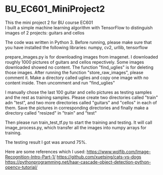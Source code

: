 # BU_EC601_MiniProject2

This the mini project 2 for BU course EC601  
I built a simple machine learning algorithm with TensorFlow to distinguish images of 2 projects: guitars and cellos  

The code was written in Python 3. Before running, please make sure that you have installed the following libraries: numpy, cv2, urllib, tensorflow

prepare_images.py is for downloading images from imagenet. I downloaded roughly 1000 pictures of guitars and cellos repectively. Some images downloaded showed no content. The function "find_uglies" is for deleting those images. After running the function "store_raw_images", please comment it. Make a directory called uglies and copy one image with no content inside. Then uncomment and run "find_uglies"

I manually chose the last 100 guitar and cello pictures as testing samples and the rest as training samples. Please create two directories called "train" adn "test", and two more directories called "guitars" and "cellos" in each of them. Save the pictures in corresponding directories and finally make a directory called "resized" in "train" and "test"  

Then please run train_test_tf.py to start the training and testing. It will call image_process.py, which transfer all the images into numpy arrays for training.

The testing result I got was around 75%.

Here are some references which I used:
https://www.wolfib.com/Image-Recognition-Intro-Part-1/
https://github.com/xuetsing/cats-vs-dogs
https://pythonprogramming.net/haar-cascade-object-detection-python-opencv-tutorial/
